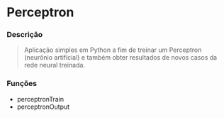 # Perceptron

### Descrição
> Aplicação simples em Python a fim de treinar um Perceptron (neurônio artificial) e também obter resultados de novos casos da rede neural treinada.

### Funções
* perceptronTrain
* perceptronOutput
